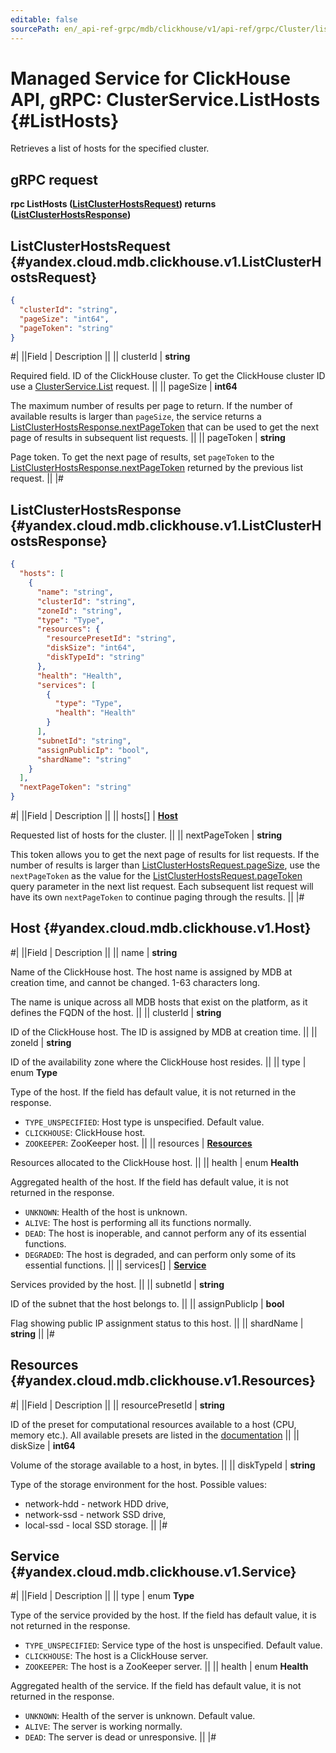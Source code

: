 ```yaml
---
editable: false
sourcePath: en/_api-ref-grpc/mdb/clickhouse/v1/api-ref/grpc/Cluster/listHosts.md
---
```


# Managed Service for ClickHouse API, gRPC: ClusterService.ListHosts {#ListHosts}

Retrieves a list of hosts for the specified cluster.

## gRPC request

**rpc ListHosts ([ListClusterHostsRequest](#yandex.cloud.mdb.clickhouse.v1.ListClusterHostsRequest)) returns ([ListClusterHostsResponse](#yandex.cloud.mdb.clickhouse.v1.ListClusterHostsResponse))**

## ListClusterHostsRequest {#yandex.cloud.mdb.clickhouse.v1.ListClusterHostsRequest}

```json
{
  "clusterId": "string",
  "pageSize": "int64",
  "pageToken": "string"
}
```

#|
||Field | Description ||
|| clusterId | **string**

Required field. ID of the ClickHouse cluster.
To get the ClickHouse cluster ID use a [ClusterService.List](/docs/managed-clickhouse/api-ref/grpc/Cluster/list#List) request. ||
|| pageSize | **int64**

The maximum number of results per page to return. If the number of available
results is larger than `pageSize`, the service returns a [ListClusterHostsResponse.nextPageToken](#yandex.cloud.mdb.clickhouse.v1.ListClusterHostsResponse)
that can be used to get the next page of results in subsequent list requests. ||
|| pageToken | **string**

Page token.  To get the next page of results, set `pageToken` to the [ListClusterHostsResponse.nextPageToken](#yandex.cloud.mdb.clickhouse.v1.ListClusterHostsResponse)
returned by the previous list request. ||
|#

## ListClusterHostsResponse {#yandex.cloud.mdb.clickhouse.v1.ListClusterHostsResponse}

```json
{
  "hosts": [
    {
      "name": "string",
      "clusterId": "string",
      "zoneId": "string",
      "type": "Type",
      "resources": {
        "resourcePresetId": "string",
        "diskSize": "int64",
        "diskTypeId": "string"
      },
      "health": "Health",
      "services": [
        {
          "type": "Type",
          "health": "Health"
        }
      ],
      "subnetId": "string",
      "assignPublicIp": "bool",
      "shardName": "string"
    }
  ],
  "nextPageToken": "string"
}
```

#|
||Field | Description ||
|| hosts[] | **[Host](#yandex.cloud.mdb.clickhouse.v1.Host)**

Requested list of hosts for the cluster. ||
|| nextPageToken | **string**

This token allows you to get the next page of results for list requests. If the number of results
is larger than [ListClusterHostsRequest.pageSize](#yandex.cloud.mdb.clickhouse.v1.ListClusterHostsRequest), use the `nextPageToken` as the value
for the [ListClusterHostsRequest.pageToken](#yandex.cloud.mdb.clickhouse.v1.ListClusterHostsRequest) query parameter in the next list request.
Each subsequent list request will have its own `nextPageToken` to continue paging through the results. ||
|#

## Host {#yandex.cloud.mdb.clickhouse.v1.Host}

#|
||Field | Description ||
|| name | **string**

Name of the ClickHouse host. The host name is assigned by MDB at creation time, and cannot be changed.
1-63 characters long.

The name is unique across all MDB hosts that exist on the platform, as it defines the FQDN of the host. ||
|| clusterId | **string**

ID of the ClickHouse host. The ID is assigned by MDB at creation time. ||
|| zoneId | **string**

ID of the availability zone where the ClickHouse host resides. ||
|| type | enum **Type**

Type of the host. If the field has default value, it is not returned in the response.

- `TYPE_UNSPECIFIED`: Host type is unspecified. Default value.
- `CLICKHOUSE`: ClickHouse host.
- `ZOOKEEPER`: ZooKeeper host. ||
|| resources | **[Resources](#yandex.cloud.mdb.clickhouse.v1.Resources)**

Resources allocated to the ClickHouse host. ||
|| health | enum **Health**

Aggregated health of the host. If the field has default value, it is not returned in the response.

- `UNKNOWN`: Health of the host is unknown.
- `ALIVE`: The host is performing all its functions normally.
- `DEAD`: The host is inoperable, and cannot perform any of its essential functions.
- `DEGRADED`: The host is degraded, and can perform only some of its essential functions. ||
|| services[] | **[Service](#yandex.cloud.mdb.clickhouse.v1.Service)**

Services provided by the host. ||
|| subnetId | **string**

ID of the subnet that the host belongs to. ||
|| assignPublicIp | **bool**

Flag showing public IP assignment status to this host. ||
|| shardName | **string** ||
|#

## Resources {#yandex.cloud.mdb.clickhouse.v1.Resources}

#|
||Field | Description ||
|| resourcePresetId | **string**

ID of the preset for computational resources available to a host (CPU, memory etc.).
All available presets are listed in the [documentation](/docs/managed-clickhouse/concepts/instance-types) ||
|| diskSize | **int64**

Volume of the storage available to a host, in bytes. ||
|| diskTypeId | **string**

Type of the storage environment for the host.
Possible values:
* network-hdd - network HDD drive,
* network-ssd - network SSD drive,
* local-ssd - local SSD storage. ||
|#

## Service {#yandex.cloud.mdb.clickhouse.v1.Service}

#|
||Field | Description ||
|| type | enum **Type**

Type of the service provided by the host. If the field has default value, it is not returned in the response.

- `TYPE_UNSPECIFIED`: Service type of the host is unspecified. Default value.
- `CLICKHOUSE`: The host is a ClickHouse server.
- `ZOOKEEPER`: The host is a ZooKeeper server. ||
|| health | enum **Health**

Aggregated health of the service. If the field has default value, it is not returned in the response.

- `UNKNOWN`: Health of the server is unknown. Default value.
- `ALIVE`: The server is working normally.
- `DEAD`: The server is dead or unresponsive. ||
|#
